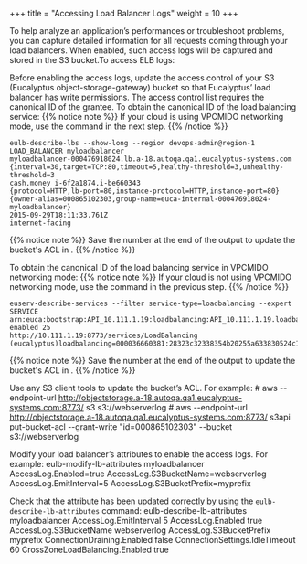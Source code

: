 +++
title = "Accessing Load Balancer Logs"
weight = 10
+++

To help analyze an application’s performances or troubleshoot problems, you can capture detailed information for all requests coming through your load balancers. When enabled, such access logs will be captured and stored in the S3 bucket.To access ELB logs: 

Before enabling the access logs, update the access control of your S3 (Eucalyptus object-storage-gateway) bucket so that Eucalyptus’ load balancer has write permissions. The access control list requires the canonical ID of the grantee. To obtain the canonical ID of the load balancing service: 
{{% notice note %}}
If your cloud is using VPCMIDO networking mode, use the command in the next step. 
{{% /notice %}}

    eulb-describe-lbs --show-long --region devops-admin@region-1
    LOAD_BALANCER myloadbalancer	
    myloadbalancer-000476918024.lb.a-18.autoqa.qa1.eucalyptus-systems.com			
    {interval=30,target=TCP:80,timeout=5,healthy-threshold=3,unhealthy-threshold=3	
    cash,money i-6f2a1874,i-be660343	
    {protocol=HTTP,lb-port=80,instance-protocol=HTTP,instance-port=80}					
    {owner-alias=000865102303,group-name=euca-internal-000476918024-myloadbalancer}		
    2015-09-29T18:11:33.761Z	
    internet-facing


{{% notice note %}}
Save the number at the end of the output to update the bucket's ACL in . 
{{% /notice %}}


To obtain the canonical ID of the load balancing service in VPCMIDO networking mode: 
{{% notice note %}}
If your cloud is not using VPCMIDO networking mode, use the command in the previous step. 
{{% /notice %}}

    euserv-describe-services --filter service-type=loadbalancing --expert
    SERVICE arn:euca:bootstrap:API_10.111.1.19:loadbalancing:API_10.111.1.19.loadbalancing/ enabled 25 
    http://10.111.1.19:8773/services/LoadBalancing 
    (eucalyptus)loadbalancing=000036660381:28323c32338354b20255a633830524c1224434cb1a5254c1d614614841586042


{{% notice note %}}
Save the number at the end of the output to update the bucket's ACL in . 
{{% /notice %}}


Use any S3 client tools to update the bucket’s ACL. For example: 
    # aws --endpoint-url http://objectstorage.a-18.autoqa.qa1.eucalyptus-systems.com:8773/ s3 s3://webserverlog
    # aws --endpoint-url http://objectstorage.a-18.autoqa.qa1.eucalyptus-systems.com:8773/ s3api put-bucket-acl --grant-write "id=000865102303" --bucket s3://webserverlog

Modify your load balancer’s attributes to enable the access logs. For example: 
    eulb-modify-lb-attributes myloadbalancer AccessLog.Enabled=true AccessLog.S3BucketName=webserverlog AccessLog.EmitInterval=5 AccessLog.S3BucketPrefix=myprefix

Check that the attribute has been updated correctly by using the `eulb-describe-lb-attributes` command: 
    eulb-describe-lb-attributes myloadbalancer
    AccessLog.EmitInterval  5
    AccessLog.Enabled true
    AccessLog.S3BucketName  webserverlog
    AccessLog.S3BucketPrefix  myprefix
    ConnectionDraining.Enabled  false
    ConnectionSettings.IdleTimeout 60
    CrossZoneLoadBalancing.Enabled true      

